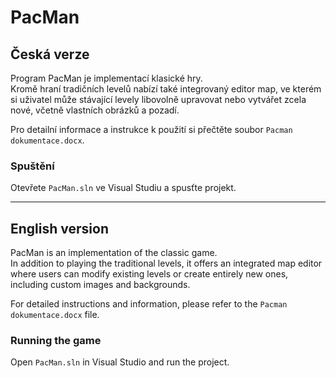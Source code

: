 # PacMan

## Česká verze

Program PacMan je implementací klasické hry.  
Kromě hraní tradičních levelů nabízí také integrovaný editor map, ve kterém si uživatel může stávající levely libovolně upravovat nebo vytvářet zcela nové, včetně vlastních obrázků a pozadí.  

Pro detailní informace a instrukce k použití si přečtěte soubor `Pacman dokumentace.docx`.

### Spuštění

Otevřete `PacMan.sln` ve Visual Studiu a spusťte projekt.

---

## English version

PacMan is an implementation of the classic game.  
In addition to playing the traditional levels, it offers an integrated map editor where users can modify existing levels or create entirely new ones, including custom images and backgrounds.  

For detailed instructions and information, please refer to the `Pacman dokumentace.docx` file.

### Running the game

Open `PacMan.sln` in Visual Studio and run the project.

